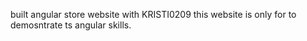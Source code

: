 built angular store website with KRISTI0209
this website is only for to demosntrate ts angular skills.
